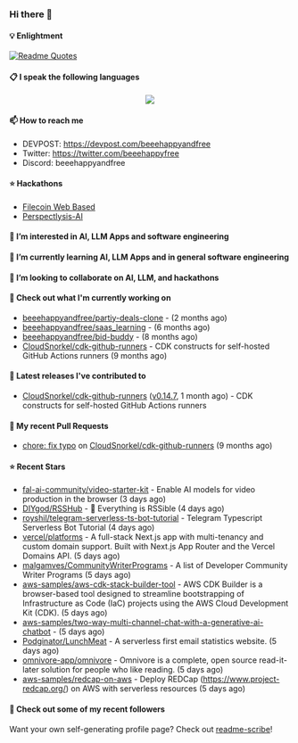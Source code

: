 ### Hi there 👋

#### 💡 Enlightment
[![Readme Quotes](https://quotes-github-readme.vercel.app/api?type=horizontal&theme=nord)](https://github.com/piyushsuthar/github-readme-quotes)

#### 📋 I speak the following languages

<p align="center">
  <a href="https://skillicons.dev">
    <img src="https://skillicons.dev/icons?i=git,kubernetes,docker,c,vim,terraform,python,typescript,java" />
  </a>
</p>


#### 📫 How to reach me
- DEVPOST: https://devpost.com/beeehappyandfree
- Twitter: https://twitter.com/beeehappyfree
- Discord: beeehappyandfree

#### ⭐️ Hackathons
- [Filecoin Web Based](https://devpost.com/software/youtube-dl-dweb)
- [Perspectlysis-AI](https://perspectlysis-ai.vercel.app)

#### 👀 I’m interested in AI, LLM Apps and software engineering

#### 🌱 I’m currently learning AI, LLM Apps and in general software engineering

#### 💞️ I’m looking to collaborate on AI, LLM, and hackathons

#### 👷 Check out what I'm currently working on

- [beeehappyandfree/partiy-deals-clone](https://github.com/beeehappyandfree/partiy-deals-clone) -  (2 months ago)
- [beeehappyandfree/saas_learning](https://github.com/beeehappyandfree/saas_learning) -  (6 months ago)
- [beeehappyandfree/bid-buddy](https://github.com/beeehappyandfree/bid-buddy) -  (8 months ago)
- [CloudSnorkel/cdk-github-runners](https://github.com/CloudSnorkel/cdk-github-runners) - CDK constructs for self-hosted GitHub Actions runners (9 months ago)

#### 🔭 Latest releases I've contributed to

- [CloudSnorkel/cdk-github-runners](https://github.com/CloudSnorkel/cdk-github-runners) ([v0.14.7](https://github.com/CloudSnorkel/cdk-github-runners/releases/tag/v0.14.7), 1 month ago) - CDK constructs for self-hosted GitHub Actions runners

#### 🔨 My recent Pull Requests

- [chore: fix typo](https://github.com/CloudSnorkel/cdk-github-runners/pull/542) on [CloudSnorkel/cdk-github-runners](https://github.com/CloudSnorkel/cdk-github-runners) (9 months ago)

#### ⭐ Recent Stars

- [fal-ai-community/video-starter-kit](https://github.com/fal-ai-community/video-starter-kit) - Enable AI models for video production in the browser (3 days ago)
- [DIYgod/RSSHub](https://github.com/DIYgod/RSSHub) - 🧡 Everything is RSSible (4 days ago)
- [royshil/telegram-serverless-ts-bot-tutorial](https://github.com/royshil/telegram-serverless-ts-bot-tutorial) - Telegram Typescript Serverless Bot Tutorial (4 days ago)
- [vercel/platforms](https://github.com/vercel/platforms) - A full-stack Next.js app with multi-tenancy and custom domain support. Built with Next.js App Router and the Vercel Domains API. (5 days ago)
- [malgamves/CommunityWriterPrograms](https://github.com/malgamves/CommunityWriterPrograms) - A list of Developer Community Writer Programs (5 days ago)
- [aws-samples/aws-cdk-stack-builder-tool](https://github.com/aws-samples/aws-cdk-stack-builder-tool) - AWS CDK Builder is a browser-based tool designed to streamline bootstrapping of Infrastructure as Code (IaC) projects using the AWS Cloud Development Kit (CDK).  (5 days ago)
- [aws-samples/two-way-multi-channel-chat-with-a-generative-ai-chatbot](https://github.com/aws-samples/two-way-multi-channel-chat-with-a-generative-ai-chatbot) -  (5 days ago)
- [Podginator/LunchMeat](https://github.com/Podginator/LunchMeat) - A serverless first email statistics website. (5 days ago)
- [omnivore-app/omnivore](https://github.com/omnivore-app/omnivore) - Omnivore is a complete, open source read-it-later solution for people who like reading. (5 days ago)
- [aws-samples/redcap-on-aws](https://github.com/aws-samples/redcap-on-aws) - Deploy REDCap (https://www.project-redcap.org/) on AWS with serverless resources (5 days ago)

#### 👯 Check out some of my recent followers


Want your own self-generating profile page? Check out [readme-scribe](https://github.com/muesli/readme-scribe)!
